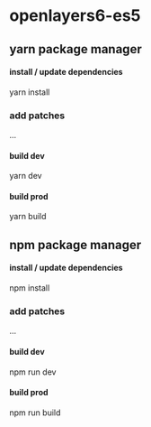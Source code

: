 # **openlayers6-es5**

## yarn package manager
#### install / update dependencies
yarn install
### add patches
...
#### build dev
yarn dev
#### build prod
yarn build

## npm package manager
#### install / update dependencies
npm install
### add patches
...
#### build dev
npm run dev
#### build prod
npm run build